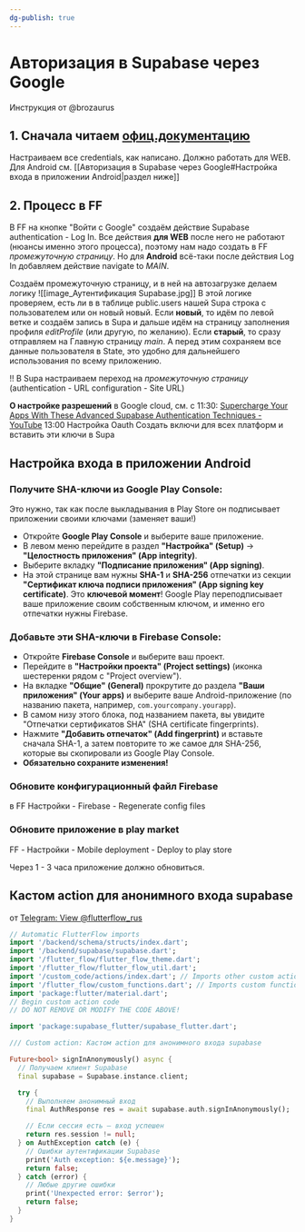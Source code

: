 ```yaml
---
dg-publish: true
---
```


# Авторизация в Supabase через Google
Инструкция от @brozaurus
## 1. Сначала читаем [офиц.документацию](https://docs.flutterflow.io/integrations/authentication/supabase/google)
Настраиваем все credentials, как написано. Должно работать для WEB. 
Для Android см. [[Авторизация в Supabase через Google#Настройка входа в приложении Android|раздел ниже]]

## 2. Процесс в FF
В FF на кнопке "Войти с Google" создаём действие Supabase authentication - Log In. Все действия **для WEB** после него не работают (нюансы именно этого процесса), поэтому нам надо создать в FF *промежуточную страницу*.
Но для **Android** всё-таки после действия Log In добавляем действие navigate to *MAIN*.

Создаём промежуточную страницу, и в ней на автозагрузке делаем логику
![[image_Аутентификация Supabase.jpg]]
В этой логике проверяем, есть ли в в таблице public.users нашей Supa строка с пользователем или он новый новый.
Если **новый**, то идём по левой ветке и создаём запись в Supa и дальше идём на страницу заполнения профиля *editProfile* (или другую, по желанию).
Если **старый**, то сразу отправляем на Главную страницу *main*. А перед этим сохраняем все данные пользователя в State, это удобно для дальнейшего использования по всему приложению. 

!! В Supa настраиваем переход на *промежуточную страницу* (authentication - URL configuration - Site URL)


**О настройке разрешений** в Google cloud, см. с 11:30: [Supercharge Your Apps With These Advanced Supabase Authentication Techniques - YouTube](https://www.youtube.com/watch?v=XCbSBXzMZzg)
13:00 Настройка Oauth
Создать включи для всех платформ и вставить эти ключи в Supa

## Настройка входа в приложении Android

### Получите SHA-ключи из Google Play Console:
Это нужно, так как после выкладывания в Play Store он подписывает приложении своими ключами (заменяет ваши!)
- Откройте **Google Play Console** и выберите ваше приложение.
- В левом меню перейдите в раздел **"Настройка" (Setup)** → **"Целостность приложения" (App integrity)**.
- Выберите вкладку **"Подписание приложения" (App signing)**.
- На этой странице вам нужны **SHA-1** и **SHA-256** отпечатки из секции **"Сертификат ключа подписи приложения" (App signing key certificate)**. Это **ключевой момент**! Google Play переподписывает ваше приложение своим собственным ключом, и именно его отпечатки нужны Firebase.

### Добавьте эти SHA-ключи в Firebase Console:

- Откройте **Firebase Console** и выберите ваш проект.
- Перейдите в **"Настройки проекта" (Project settings)** (иконка шестеренки рядом с "Project overview").
- На вкладке **"Общие" (General)** прокрутите до раздела **"Ваши приложения" (Your apps)** и выберите ваше Android-приложение (по названию пакета, например, `com.yourcompany.yourapp`).
- В самом низу этого блока, под названием пакета, вы увидите "Отпечатки сертификатов SHA" (SHA certificate fingerprints).
- Нажмите **"Добавить отпечаток" (Add fingerprint)** и вставьте сначала SHA-1, а затем повторите то же самое для SHA-256, которые вы скопировали из Google Play Console.
- **Обязательно сохраните изменения!**

### Обновите конфигурационный файл Firebase 
в FF Настройки - Firebase - Regenerate config files

### Обновите приложение в play market
FF - Настройки - Mobile deployment - Deploy to play store

Через 1 - 3 часа приложение должно обновиться.




## Кастом action для анонимного входа supabase
от [Telegram: View @flutterflow\_rus](https://t.me/flutterflow_rus/24030/54660)
```dart
// Automatic FlutterFlow imports
import '/backend/schema/structs/index.dart';
import '/backend/supabase/supabase.dart';
import '/flutter_flow/flutter_flow_theme.dart';
import '/flutter_flow/flutter_flow_util.dart';
import '/custom_code/actions/index.dart'; // Imports other custom actions
import '/flutter_flow/custom_functions.dart'; // Imports custom functions
import 'package:flutter/material.dart';
// Begin custom action code
// DO NOT REMOVE OR MODIFY THE CODE ABOVE!

import 'package:supabase_flutter/supabase_flutter.dart';

/// Custom action: Кастом action для анонимного входа supabase

Future<bool> signInAnonymously() async {
  // Получаем клиент Supabase
  final supabase = Supabase.instance.client;

  try {
    // Выполняем анонимный вход
    final AuthResponse res = await supabase.auth.signInAnonymously();

    // Если сессия есть — вход успешен
    return res.session != null;
  } on AuthException catch (e) {
    // Ошибки аутентификации Supabase
    print('Auth exception: ${e.message}');
    return false;
  } catch (error) {
    // Любые другие ошибки
    print('Unexpected error: $error');
    return false;
  }
}
```